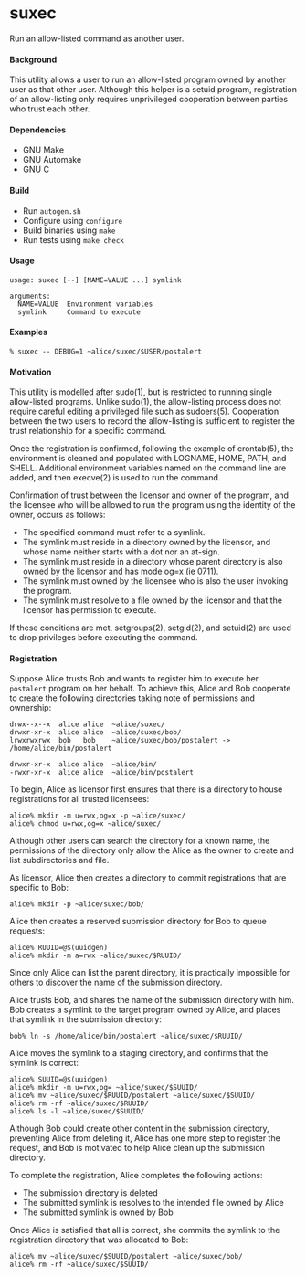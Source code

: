 suxec
=====

Run an allow-listed command as another user.

#### Background

This utility allows a user to run an allow-listed program
owned by another user as that other user. Although this
helper is a setuid program, registration of an allow-listing
only requires unprivileged cooperation between parties
who trust each other.

#### Dependencies

* GNU Make
* GNU Automake
* GNU C

#### Build

* Run `autogen.sh`
* Configure using `configure`
* Build binaries using `make`
* Run tests using `make check`

#### Usage

```
usage: suxec [--] [NAME=VALUE ...] symlink

arguments:
  NAME=VALUE  Environment variables
  symlink     Command to execute
```

#### Examples

```
% suxec -- DEBUG=1 ~alice/suxec/$USER/postalert
```

#### Motivation

This utility is modelled after sudo(1), but is restricted
to running single allow-listed programs. Unlike sudo(1),
the allow-listing process does not require careful editing
a privileged file such as sudoers(5). Cooperation between
the two users to record the allow-listing is sufficient to
register the trust relationship for a specific command.

Once the registration is confirmed, following the example
of crontab(5), the environment is cleaned and populated
with LOGNAME, HOME, PATH, and SHELL. Additional
environment variables named on the command line
are added, and then execve(2) is used to run the command.

Confirmation of trust between the licensor and owner
of the program, and the licensee who will be allowed
to run the program using the identity of the owner,
occurs as follows:

* The specified command must refer to a symlink.
* The symlink must reside in a directory owned by
  the licensor, and whose name neither starts with
  a dot nor an at-sign.
* The symlink must reside in a directory whose parent
  directory is also owned by the licensor and
  has mode og=x (ie 0711).
* The symlink must owned by the licensee who is also the user
  invoking the program.
* The symlink must resolve to a file owned by the licensor and
  that the licensor has permission to execute.

If these conditions are met, setgroups(2), setgid(2), and
setuid(2) are used to drop privileges before executing the command.

#### Registration

Suppose Alice trusts Bob and wants to register him to execute her
`postalert` program on her behalf. To achieve this, Alice and Bob
cooperate to create the following directories taking note of
permissions and ownership:
```
drwx--x--x  alice alice  ~alice/suxec/
drwxr-xr-x  alice alice  ~alice/suxec/bob/
lrwxrwxrwx  bob   bob    ~alice/suxec/bob/postalert -> /home/alice/bin/postalert

drwxr-xr-x  alice alice  ~alice/bin/
-rwxr-xr-x  alice alice  ~alice/bin/postalert
```

To begin, Alice as licensor first ensures that there is a directory to
house registrations for all trusted licensees:
```
alice% mkdir -m u=rwx,og=x -p ~alice/suxec/
alice% chmod u=rwx,og=x ~alice/suxec/
```
Although other users can search the directory for a known name, the permissions
of the directory only allow the Alice as the owner to create and list
subdirectories and file.

As licensor, Alice then creates a directory to commit registrations that are
specific to Bob:
```
alice% mkdir -p ~alice/suxec/bob/
```

Alice then creates a reserved submission directory for Bob to queue requests:
```
alice% RUUID=@$(uuidgen)
alice% mkdir -m a=rwx ~alice/suxec/$RUUID/
```
Since only Alice can list the parent directory, it is practically
impossible for others to discover the name of the submission directory.

Alice trusts Bob, and shares the name of the submission directory with him.
Bob creates a symlink to the target program owned by Alice, and places that
symlink in the submission directory:
```
bob% ln -s /home/alice/bin/postalert ~alice/suxec/$RUUID/
```

Alice moves the symlink to a staging directory, and confirms
that the symlink is correct:
```
alice% SUUID=@$(uuidgen)
alice% mkdir -m u=rwx,og= ~alice/suxec/$SUUID/
alice% mv ~alice/suxec/$RUUID/postalert ~alice/suxec/$SUUID/
alice% rm -rf ~alice/suxec/$RUUID/
alice% ls -l ~alice/suxec/$SUUID/
```

Although Bob could create other content in the submission directory,
preventing Alice from deleting it, Alice has one more step
to register the request, and Bob is motivated to help
Alice clean up the submission directory.

To complete the registration, Alice completes the following actions:
* The submission directory is deleted
* The submitted symlink is resolves to the intended file owned by Alice
* The submitted symlink is owned by Bob

Once Alice is satisfied that all is correct, she commits the
symlink to the registration directory that was allocated to Bob:
```
alice% mv ~alice/suxec/$SUUID/postalert ~alice/suxec/bob/
alice% rm -rf ~alice/suxec/$SUUID/
```
